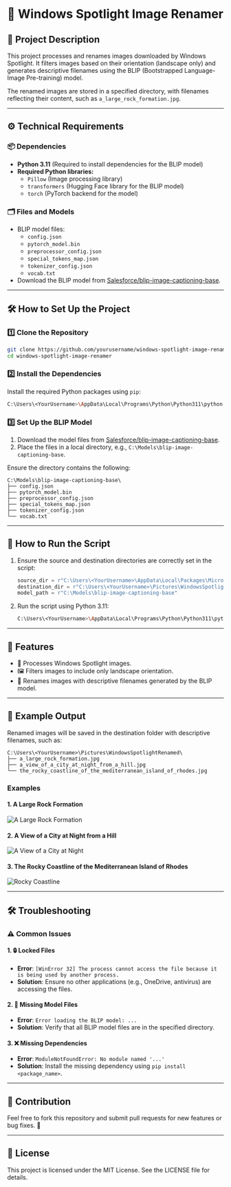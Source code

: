 # 🌟 Windows Spotlight Image Renamer

## 🎯 Project Description

This project processes and renames images downloaded by Windows Spotlight. It filters images based on their orientation (landscape only) and generates descriptive filenames using the BLIP (Bootstrapped Language-Image Pre-training) model.

The renamed images are stored in a specified directory, with filenames reflecting their content, such as `a_large_rock_formation.jpg`.

---

## ⚙️ Technical Requirements

### 📦 Dependencies

- **Python 3.11** (Required to install dependencies for the BLIP model)
- **Required Python libraries:**
  - `Pillow` (Image processing library)
  - `transformers` (Hugging Face library for the BLIP model)
  - `torch` (PyTorch backend for the model)

### 🗂️ Files and Models
- BLIP model files:
  - `config.json`
  - `pytorch_model.bin`
  - `preprocessor_config.json`
  - `special_tokens_map.json`
  - `tokenizer_config.json`
  - `vocab.txt`
- Download the BLIP model from [Salesforce/blip-image-captioning-base](https://huggingface.co/Salesforce/blip-image-captioning-base).

---

## 🛠️ How to Set Up the Project

### 1️⃣ Clone the Repository
```bash
git clone https://github.com/yourusername/windows-spotlight-image-renamer.git
cd windows-spotlight-image-renamer
```

### 2️⃣ Install the Dependencies
Install the required Python packages using `pip`:
```bash
C:\Users\<YourUsername>\AppData\Local\Programs\Python\Python311\python.exe -m pip install Pillow transformers torch
```

### 3️⃣ Set Up the BLIP Model
1. Download the model files from [Salesforce/blip-image-captioning-base](https://huggingface.co/Salesforce/blip-image-captioning-base).
2. Place the files in a local directory, e.g., `C:\Models\blip-image-captioning-base`.

Ensure the directory contains the following:
```
C:\Models\blip-image-captioning-base\
├── config.json
├── pytorch_model.bin
├── preprocessor_config.json
├── special_tokens_map.json
├── tokenizer_config.json
└── vocab.txt
```

---

## 🚀 How to Run the Script

1. Ensure the source and destination directories are correctly set in the script:
   ```python
   source_dir = r"C:\Users\<YourUsername>\AppData\Local\Packages\Microsoft.Windows.ContentDeliveryManager_cw5n1h2txyewy\LocalState\Assets"
   destination_dir = r"C:\Users\<YourUsername>\Pictures\WindowsSpotlightRenamed"
   model_path = r"C:\Models\blip-image-captioning-base"
   ```

2. Run the script using Python 3.11:
   ```bash
   C:\Users\<YourUsername>\AppData\Local\Programs\Python\Python311\python.exe SaveSpotlightImages.py
   ```

---

## 🌈 Features
- 📂 Processes Windows Spotlight images.
- 🖼️ Filters images to include only landscape orientation.
- 📝 Renames images with descriptive filenames generated by the BLIP model.

---

## 📸 Example Output
Renamed images will be saved in the destination folder with descriptive filenames, such as:
```
C:\Users\<YourUsername>\Pictures\WindowsSpotlightRenamed\
├── a_large_rock_formation.jpg
├── a_view_of_a_city_at_night_from_a_hill.jpg
└── the_rocky_coastline_of_the_mediterranean_island_of_rhodes.jpg
```

### Examples
#### 1. A Large Rock Formation
![A Large Rock Formation](a_large_rock_formation_resized.jpg)

#### 2. A View of a City at Night from a Hill
![A View of a City at Night](a_view_of_a_city_at_night_from_a_hill_resized.jpg)

#### 3. The Rocky Coastline of the Mediterranean Island of Rhodes
![Rocky Coastline](the_rocky_coastline_of_the_mediterranean_island_of_rhodes_resized.jpg)

---

## 🛠️ Troubleshooting

### ⚠️ Common Issues

#### 1. 🔒 Locked Files
- **Error**: `[WinError 32] The process cannot access the file because it is being used by another process.`
- **Solution**: Ensure no other applications (e.g., OneDrive, antivirus) are accessing the files.

#### 2. 📁 Missing Model Files
- **Error**: `Error loading the BLIP model: ...`
- **Solution**: Verify that all BLIP model files are in the specified directory.

#### 3. ❌ Missing Dependencies
- **Error**: `ModuleNotFoundError: No module named '...'`
- **Solution**: Install the missing dependency using `pip install <package_name>`.

---

## 🤝 Contribution
Feel free to fork this repository and submit pull requests for new features or bug fixes. 🌟

---

## 📜 License
This project is licensed under the MIT License. See the LICENSE file for details.
